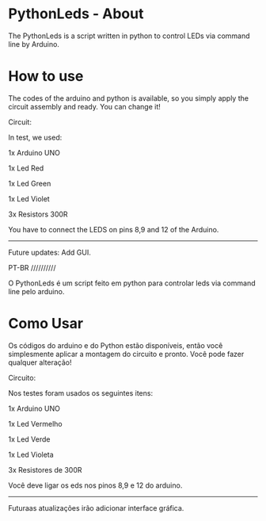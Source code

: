 PythonLeds - About
==========

The PythonLeds is a script written in python to control LEDs via command line by Arduino.



How to use
==========

The codes of the arduino and python is available, so you simply apply the circuit assembly and ready. You can change it!

Circuit:

In test, we used:

1x Arduino UNO 

1x Led Red 

1x Led Green 

1x Led Violet 

3x Resistors 300R 

You have to connect the LEDS on pins 8,9 and 12 of the Arduino.

---------------
Future updates: Add GUI.


PT-BR
//////////

O PythonLeds é um script feito em python para controlar leds via command line pelo arduino.

Como Usar
==============
Os códigos do arduino e do Python estão disponíveis, então você simplesmente aplicar a montagem do circuito e pronto. Você pode fazer qualquer alteração!

Circuito:

Nos testes foram usados os seguintes itens:

1x Arduino UNO

1x Led Vermelho

1x Led Verde

1x Led Violeta

3x Resistores de 300R

Você deve ligar os eds nos pinos 8,9 e 12 do arduino.

---------------
Futuraas atualizações irão adicionar interface gráfica.
